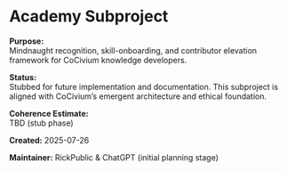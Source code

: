 <!-- status: stub; target: 150+ words -->
<!-- status: stub; target: 150+ words -->
<!-- Filename: README_academy.md -->
# Academy Subproject

**Purpose:**  
Mindnaught recognition, skill-onboarding, and contributor elevation framework for CoCivium knowledge developers.

**Status:**  
Stubbed for future implementation and documentation. This subproject is aligned with CoCivium’s emergent architecture and ethical foundation.

**Coherence Estimate:**  
TBD (stub phase)

**Created:** 2025-07-26

**Maintainer:** RickPublic & ChatGPT (initial planning stage)



